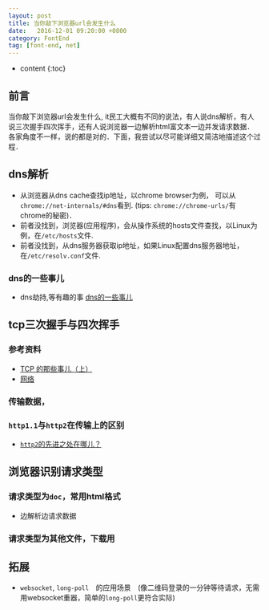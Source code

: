```yaml
---
layout: post
title: 当你敲下浏览器url会发生什么
date:   2016-12-01 09:20:00 +0800
category: FontEnd
tag: [font-end, net]
---
```


* content
{:toc}
 
## 前言
当你敲下浏览器url会发生什么, it民工大概有不同的说法，有人说dns解析，有人说三次握手四次挥手，还有人说浏览器一边解析html富文本一边并发请求数据．
各家角度不一样，说的都是对的．下面，我尝试以尽可能详细又简洁地描述这个过程．

## dns解析
- 从浏览器从dns cache查找ip地址，以chrome browser为例， 可以从`chrome://net-internals/#dns`看到. (tips: `chrome://chrome-urls/`有chrome的秘密)．
- 前者没找到，浏览器(应用程序)，会从操作系统的hosts文件查找，以Linux为例，在`/etc/hosts`文件.
- 前者没找到，从dns服务器获取ip地址，如果Linux配置dns服务器地址，在`/etc/resolv.conf`文件.

### dns的一些事儿

- dns劫持,等有趣的事 [dns的一些事儿](http://)

## tcp三次握手与四次挥手

### 参考资料

- [TCP 的那些事儿（上）](https://coolshell.cn/articles/11564.html)
- [网络](https://github.com/ElemeFE/node-interview/blob/master/sections/zh-cn/network.md#q-tcp-udp)

### 传输数据，

### `http1.1`与`http2`在传输上的区别
- [`http2`的先进之处在哪儿？]()

## 浏览器识别请求类型

### 请求类型为`doc`，常用html格式

- 边解析边请求数据

### 请求类型为其他文件，下载用


## 拓展

- `websocket`, `long-poll`　的应用场景　(像二维码登录的一分钟等待请求，无需用websocket重器，简单的`long-poll`更符合实际)